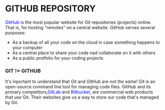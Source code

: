 # GITHUB REPOSITORY

<span style="color:blue">GitHub</span> is the most popular website for Git repositories (projects) online. That is, for hosting "remotes" on a central website. GitHub serves several purposes:

- As a backup of all your code on the cloud in case something happens to your computer
- As a central place to share your code nad collaborate on it with others
- As a public protfolio for your coding projects

### GIT != GITHUB

It's inportant to understand that Git and GitHub are _not the same_! Git is an open-source command line tool for managing code files. GitHub and its primary competitors,<span style="color:blue">GitLab</span> and <span style="color:blue">Bitbucket</span>, are commercial web products that _use_ Git. Their websites give us a way to store our code that's managed by Git.
